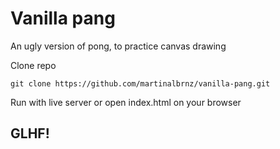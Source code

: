 # Vanilla pang

An ugly version of pong, to practice canvas drawing

Clone repo
```
git clone https://github.com/martinalbrnz/vanilla-pang.git
```

Run with live server or open index.html on your browser

## GLHF!
